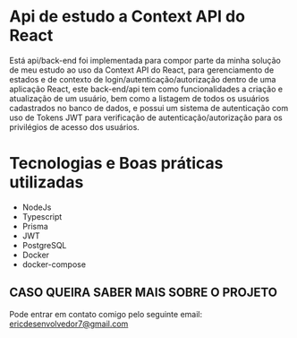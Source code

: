 # Api de estudo a Context API do React

Está api/back-end foi implementada para compor parte da minha solução de meu estudo ao uso da Context API do React, para gerenciamento de estados e de contexto de login/autenticação/autorização dentro de uma aplicação React, este back-end/api tem como funcionalidades a criação e atualização de um usuário, bem como a listagem de todos os usuários cadastrados no banco de dados, e possui um sistema de autenticação com uso de Tokens JWT para verificação de autenticação/autorização para os privilégios de acesso dos usuários.

# Tecnologias e Boas práticas utilizadas
* NodeJs
* Typescript
* Prisma
* JWT
* PostgreSQL
* Docker
* docker-compose

## CASO QUEIRA SABER MAIS SOBRE O PROJETO

Pode entrar em contato comigo pelo seguinte email: ericdesenvolvedor7@gmail.com
